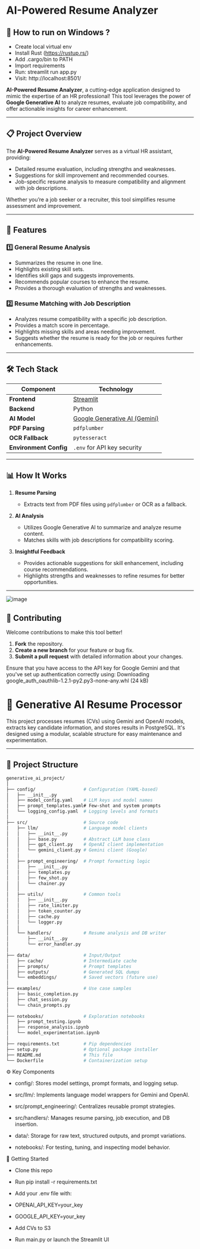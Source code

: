 # AI-Powered Resume Analyzer

## 🙌 **How to run on Windows ?**

- Create local virtual env
- Install Rust (https://rustup.rs/)
- Add .cargo/bin to PATH
- Import requirements
- Run: streamlit run app.py
- Visit: http://localhost:8501/

**AI-Powered Resume Analyzer**, a cutting-edge application designed to mimic the expertise of an HR professional! This tool leverages the power of **Google Generative AI** to analyze resumes, evaluate job compatibility, and offer actionable insights for career enhancement.

---

## 📋 **Project Overview**

The **AI-Powered Resume Analyzer** serves as a virtual HR assistant, providing:

- Detailed resume evaluation, including strengths and weaknesses.
- Suggestions for skill improvement and recommended courses.
- Job-specific resume analysis to measure compatibility and alignment with job descriptions.

Whether you’re a job seeker or a recruiter, this tool simplifies resume assessment and improvement.

---

## 🔑 **Features**

### 1️⃣ **General Resume Analysis**

- Summarizes the resume in one line.
- Highlights existing skill sets.
- Identifies skill gaps and suggests improvements.
- Recommends popular courses to enhance the resume.
- Provides a thorough evaluation of strengths and weaknesses.

### 2️⃣ **Resume Matching with Job Description**

- Analyzes resume compatibility with a specific job description.
- Provides a match score in percentage.
- Highlights missing skills and areas needing improvement.
- Suggests whether the resume is ready for the job or requires further enhancements.

---

## 🛠️ **Tech Stack**

| **Component**          | **Technology**                                                           |
| ---------------------- | ------------------------------------------------------------------------ |
| **Frontend**           | [Streamlit](https://streamlit.io/)                                       |
| **Backend**            | Python                                                                   |
| **AI Model**           | [Google Generative AI (Gemini)](https://developers.generativeai.google/) |
| **PDF Parsing**        | `pdfplumber`                                                             |
| **OCR Fallback**       | `pytesseract`                                                            |
| **Environment Config** | `.env` for API key security                                              |

---

## 📊 **How It Works**

1. **Resume Parsing**

   - Extracts text from PDF files using `pdfplumber` or OCR as a fallback.

2. **AI Analysis**

   - Utilizes Google Generative AI to summarize and analyze resume content.
   - Matches skills with job descriptions for compatibility scoring.

3. **Insightful Feedback**
   - Provides actionable suggestions for skill enhancement, including course recommendations.
   - Highlights strengths and weaknesses to refine resumes for better opportunities.

---

![image](https://github.com/user-attachments/assets/418e54ef-82d0-474b-a6bc-9a30d72f27f5)

## 🙌 **Contributing**

Welcome contributions to make this tool better!

1. **Fork** the repository.
2. **Create a new branch** for your feature or bug fix.
3. **Submit a pull request** with detailed information about your changes.

Ensure that you have access to the API key for Google Gemini and that you've set up authentication correctly using:
Downloading google_auth_oauthlib-1.2.1-py2.py3-none-any.whl (24 kB)

# 🧠 Generative AI Resume Processor

This project processes resumes (CVs) using Gemini and OpenAI models, extracts key candidate information, and stores results in PostgreSQL. It's designed using a modular, scalable structure for easy maintenance and experimentation.

---

## 📂 Project Structure

```bash
generative_ai_project/
│
├── config/                  # Configuration (YAML-based)
│   ├── __init__.py
│   ├── model_config.yaml    # LLM keys and model names
│   ├── prompt_templates.yaml# Few-shot and system prompts
│   └── logging_config.yaml  # Logging levels and formats
│
├── src/                     # Source code
│   ├── llm/                 # Language model clients
│   │   ├── __init__.py
│   │   ├── base.py          # Abstract LLM base class
│   │   ├── gpt_client.py    # OpenAI client implementation
│   │   └── gemini_client.py # Gemini client (Google)
│   │
│   ├── prompt_engineering/  # Prompt formatting logic
│   │   ├── __init__.py
│   │   ├── templates.py
│   │   ├── few_shot.py
│   │   └── chainer.py
│   │
│   ├── utils/               # Common tools
│   │   ├── __init__.py
│   │   ├── rate_limiter.py
│   │   ├── token_counter.py
│   │   ├── cache.py
│   │   └── logger.py
│   │
│   └── handlers/            # Resume analysis and DB writer
│       ├── __init__.py
│       └── error_handler.py
│
├── data/                    # Input/Output
│   ├── cache/               # Intermediate cache
│   ├── prompts/             # Prompt templates
│   ├── outputs/             # Generated SQL dumps
│   └── embeddings/          # Saved vectors (future use)
│
├── examples/                # Use case samples
│   ├── basic_completion.py
│   ├── chat_session.py
│   └── chain_prompts.py
│
├── notebooks/               # Exploration notebooks
│   ├── prompt_testing.ipynb
│   ├── response_analysis.ipynb
│   └── model_experimentation.ipynb
│
├── requirements.txt         # Pip dependencies
├── setup.py                 # Optional package installer
├── README.md                # This file
└── Dockerfile               # Containerization setup

```

⚙️ Key Components

- config/: Stores model settings, prompt formats, and logging setup.

- src/llm/: Implements language model wrappers for Gemini and OpenAI.

- src/prompt_engineering/: Centralizes reusable prompt strategies.

- src/handlers/: Manages resume parsing, job execution, and DB insertion.

- data/: Storage for raw text, structured outputs, and prompt variations.

- notebooks/: For testing, tuning, and inspecting model behavior.

🚀 Getting Started

- Clone this repo

- Run pip install -r requirements.txt

- Add your .env file with:

- OPENAI_API_KEY=your_key
- GOOGLE_API_KEY=your_key

- Add CVs to S3

- Run main.py or launch the Streamlit UI
